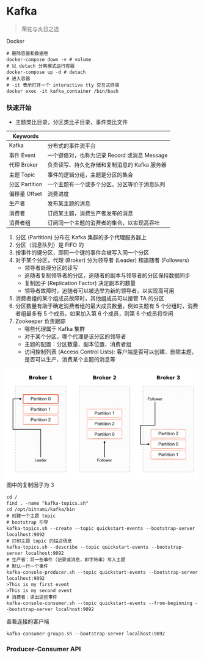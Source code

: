 # Kafka

> 荣花与炎日之途

Docker

```shell
# 删除容器和数据卷
docker-compose down -v # volume
# 以 detach 分离模式运行容器
docker-compose up -d # detach
# 进入容器
# -it 表示打开一个 interactive tty 交互式终端
docker exec -it kafka_container /bin/bash
```

### 快速开始

- 主题类比目录，分区类比子目录，事件类比文件

| Keywords       |                                               |
| -------------- | --------------------------------------------- |
| Kafka          | 分布式的事件流平台                            |
| 事件 Event     | 一个键值对，也称为记录 Record 或消息 Message  |
| 代理 Broker    | 负责读写、持久化存储和复制消息的 Kafka 服务器 |
| 主题 Topic     | 事件的逻辑分组，主题是分区的集合              |
| 分区 Partition | 一个主题有一个或多个分区，分区等价于消息队列  |
| 偏移量 Offset  | 消费进度                                      |
| 生产者         | 发布某主题的消息                              |
| 消费者         | 订阅某主题，消费生产者发布的消息              |
| 消费者组       | 订阅同一个主题的消费者的集合，以实现高吞吐    |

1. 分区 (Partition) 分布在 Kafka 集群的多个代理服务器上
2. 分区（消息队列）是 FIFO 的
3. 按事件的键分区，即同一个键的事件会被写入同一个分区
4. 对于某个分区，代理 (Broker) 分为领导者 (Leader) 和追随者 (Followers)
   - 领导者处理分区的读写
   - 追随者复制领导者的分区，追随者的副本与领导者的分区保持数据同步
   - 复制因子 (Replication Factor) 决定副本的数量
   - 领导者故障时，追随者可以被选举为新的领导者，以实现高可用
5. 消费者组的某个组成员故障时，其他组成员可以接管 TA 的分区
6. 分区数量有助于确定消费者组的最大成员数量，例如主题有 5 个分组时，消费者组最多有 5 个成员。如果加入第 6 个成员，则第 6 个成员将空闲
7. Zookeeper 负责跟踪
   - 哪些代理属于 Kafka 集群
   - 对于某个分区，哪个代理是该分区的领导者
   - 主题的配置：分区数量、副本位置、消费者组
   - 访问控制列表 (Access Control Lists): 客户端是否可以创建、删除主题，是否可以生产、消费某个主题的消息等

![leader_followers](./assets/leader_followers.png) 图中的复制因子为 3

```shell
cd /
find . -name "kafka-topics.sh"
cd /opt/bitnami/kafka/bin
# 创建一个主题 topic
# bootstrap 引导
kafka-topics.sh --create --topic quickstart-events --bootstrap-server localhost:9092
# 打印主题 topic 的描述信息
kafka-topics.sh --describe --topic quickstart-events --bootstrap-server localhost:9092
# 生产者：将一些事件（记录或消息，即字符串）写入主题
# 默认一行一个事件
kafka-console-producer.sh --topic quickstart-events --bootstrap-server localhost:9092
>This is my first event
>This is my second event
# 消费者：读出这些事件
kafka-console-consumer.sh --topic quickstart-events --from-beginning --bootstrap-server localhost:9092
```

查看连接的客户端

```shell
kafka-consumer-groups.sh --bootstrap-server localhost:9092
```

### Producer-Consumer API

